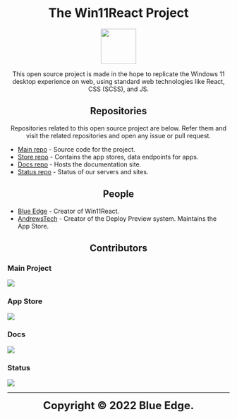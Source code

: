 <h1 align="center">The Win11React Project</h1>
<p align="center">
<img src="https://user-images.githubusercontent.com/91379432/164983291-5619d3ae-31da-4bc4-920a-823daf854fe8.png" height="80" width="80">
</p>
<p align="center">This open source project is made in the hope to replicate the Windows 11 desktop experience on web, using standard web technologies like React, CSS (SCSS), and JS.</p>

<h2 align="center">Repositories</h2>
<p align="center">Repositories related to this open source project are below. Refer them and visit the related repositories and open any issue or pull request.</p>

- [Main repo](https://github.com/blueedgetechno/win11React) - Source code for the project.
- [Store repo](https://github.com/win11react/store) - Contains the app stores, data endpoints for apps.
- [Docs repo](https://github.com/win11react/docs) - Hosts the documentation site.
- [Status repo](https://github.com/win11react/status) - Status of our servers and sites.

<h2 align="center">People</h2>

- [Blue Edge](https://github.com/blueedgetechno) - Creator of Win11React.
- [AndrewsTech](https://github.com/andrewstech) - Creator of the Deploy Preview system. Maintains the App Store.

<h2 align="center">Contributors</h2>

### Main Project

<a href="https://github.com/blueedgetechno/win11React/graphs/contributors">
  <img src="https://contrib.rocks/image?repo=blueedgetechno/win11React" />
</a>

### App Store

<a href="https://github.com/win11react/store/graphs/contributors">
  <img src="https://contrib.rocks/image?repo=win11react/store" />
</a>

### Docs

<a href="https://github.com/win11react/docs/graphs/contributors">
  <img src="https://contrib.rocks/image?repo=win11react/docs" />
</a>

### Status

<a href="https://github.com/win11react/status/graphs/contributors">
  <img src="https://contrib.rocks/image?repo=win11react/status" />
</a>

------

<div align="center">
   <strong>
   <font size="+2" style="font">
   Copyright © 2022 Blue Edge.
   </font>
   </strong>
</div>
